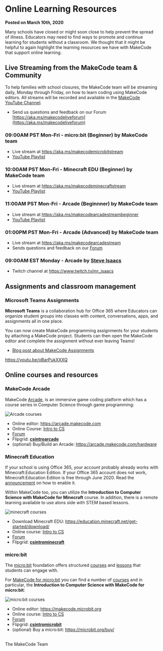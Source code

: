 # Online Learning Resources

**Posted on March 10th, 2020**

Many schools have closed or might soon close to help prevent the spread of illness. Educators may need to find ways to promote and continue learning for students without a classroom. We thought that it might be helpful to again highlight the learning resources we have with MakeCode that support online learning.

## Live Streaming from the MakeCode team & Community

To help families with school closures, the MakeCode team will be streaming daily, Monday through Friday, 
on how to learn coding using MakeCode editors. All streams will be recorded and available in the [MakeCode YouTube Channel](https://www.youtube.com/channel/UCye7YlvFUUQ1dSy0WZZ1T_Q).

* Send us questions and feedback on our Forum [https://aka.ms/makecodeliveforum](https://aka.ms/makecodeliveforum)

### 09:00AM PST Mon-Fri - micro:bit (Beginner) by MakeCode team

* Live stream at https://aka.ms/makecodemicrobitstream
* [YouTube Playlist](https://www.youtube.com/playlist?list=PLMMBk9hE-SepocOwueEtTDyOPI_TBE9yC)

### 10:00AM PST Mon-Fri - Minecraft EDU (Beginner) by MakeCode team

* Live stream at https://aka.ms/makecodeminecraftstream
* [YouTube Playlist](https://www.youtube.com/playlist?list=PLMMBk9hE-Sep-xPDSqsdUCPcI6RXNwt4t)

### 11:00AM PST Mon-Fri - Arcade (Beginnner) by MakeCode team

* Live stream at https://aka.ms/makecodearcadestreambeginner
* [YouTube Playlist](https://www.youtube.com/playlist?list=PLMMBk9hE-Sep-xPDSqsdUCPcI6RXNwt4t)

### 01:00PM PST Mon-Fri - Arcade (Advanced) by MakeCode team

* Live stream at https://aka.ms/makecodearcadestream
* Sends questions and feedback on our [Forum](https://forum.makecode.com/t/news-remote-learning-with-the-makecode-team/1399)

### 09:00AM EST Monday - Arcade by [Steve Isaacs](https://twitter.com/mr_isaacs)

* Twitch channel at https://www.twitch.tv/mr_isaacs

## Assignments and classroom management

### Microsoft Teams Assignments

**Microsoft Teams** is a collaboration hub for Office 365 where Educators can organize student groups into classes with content, conversations, apps, and assignments all in one place.

You can now create MakeCode programming assignments for your students by attaching a MakeCode project. Students can then open the MakeCode editor and complete the assignment without ever leaving Teams!

* [Blog post about MakeCode Assignments](https://www.microsoft.com/en-us/education/products/teams/default.aspx)

https://youtu.be/oBarPukXXXQ

## Online courses and resources

### MakeCode Arcade

MakeCode [Arcade]( https://arcade.makecode.com), is an immersive game coding platform which has a course series in Computer Science through game programming:

![Arcade courses](/static/blog/remote-learning/arcade-courses.jpg)

* Online editor: https://arcade.makecode.com
* Online Course: [Intro to CS](https://arcade.makecode.com/courses/csintro)
* [Forum](https://forum.makecode.com/c/Share-your-Arcade-projects-here/5)
* Flipgrid: **[csintroarcade](https://flipgrid.com/csintroarcade)**
* (optional) Buy/Build an Arcade: https://arcade.makecode.com/hardware

### Minecraft Education

If your school is using Office 365, your account probably already works with Minecraft:Education Edition. 
If your Office 365 account does not work, Minecraft:Education Edition is free through June 2020. 
Read the [announcement]( https://education.minecraft.net/blog/microsoft-extends-access-to-minecraft-education-edition-and-resources-to-support-remote-learning/) on how to enable it.

Within MakeCode too, you can utilize the **Introduction to Computer Science with MakeCode for Minecraft** course. In addition, there is a remote learning available to use alons side with STEM based lessons.

![minecraft courses](/static/blog/remote-learning/minecraft-courses.jpg)

* Download Minecraft EDU: https://education.minecraft.net/get-started/download/ 
* Online course: [Intro to CS](https://minecraft.makecode.com/courses/csintro)
* [Forum](https://forum.makecode.com/c/Discussion-around-MakeCode-for-Minecraft/12)
* Flipgrid: **[csintrominecraft](https://flipgrid.com/csintrominecraft)**

### micro:bit

The [micro:bit](https://microbit.org) foundation offers structured [courses](https://classroom.microbit.org/) and [lessons](https://microbit.org/lessons/) that students can engage with.

For [MakeCode for micro:bit](https://makecode.microbit.org) you can find a number of [courses](https://makecode.microbit.org/courses) and in particular, the **Introduction to Computer Science with MakeCode for micro:bit**:

![micro:bit courses](/static/blog/remote-learning/microbit-courses.jpg)

* Online editor: https://makecode.microbit.org
* Online course: [Intro to CS](https://makecode.microbit.org/courses/csintro)
* [Forum](https://forum.makecode.com/c/microbit/11)
* Flipgrid: **[csintromicrobit](https://flipgrid.com/csintromicrobit)**
* (optional) Buy a micro:bit: https://microbit.org/buy/

<br/>
The MakeCode Team 
